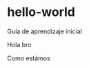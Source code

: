# hello-world
Guía de aprendizaje inicial

<head>
  <title> HELLO-WORLD</title>  
</head>
 <body>
  <span> Hola bro</span>
  <p>Como estámos</p>
  
 </body>
